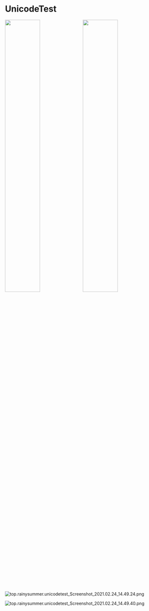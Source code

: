# UnicodeTest

<img src="https://i.loli.net/2021/02/24/6KJ1jDFWZ4E5Yqu.png" width="48%">
&nbsp;&nbsp;&nbsp;<img src="https://i.loli.net/2021/02/24/KqIl3HA6sREk5rc.png" width="48%">

![top.rainysummer.unicodetest_Screenshot_2021.02.24_14.49.24.png](https://i.loli.net/2021/02/24/pSxky7eiGEVAlIY.png)

![top.rainysummer.unicodetest_Screenshot_2021.02.24_14.49.40.png](https://i.loli.net/2021/02/24/RFNk249VtTxKwS1.png)
